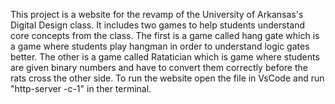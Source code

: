 This project is a website for the revamp of the University of Arkansas's Digital Design class.  It includes two games to help students understand core concepts from the class.  The first is a game called hang gate which is a game where students play hangman in order to understand logic gates better.  The other is a game called Ratatician which is game where students are given binary numbers and have to convert them correctly before the rats cross the other side.  To run the website open the file in VsCode and run "http-server -c-1" in ther terminal.
